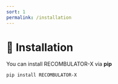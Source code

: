 ```yaml
---
sort: 1
permalink: /installation
---
```


# :wrench: Installation

You can install RECOMBULATOR-X via **pip**

```bash
pip install RECOMBULATOR-X
```
